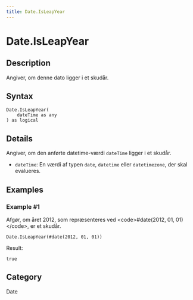 ```yaml
---
title: Date.IsLeapYear
---
```


# Date.IsLeapYear


## Description

Angiver, om denne dato ligger i et skudår.


## Syntax

```powerquery
Date.IsLeapYear(
    dateTime as any
) as logical
```


## Details

Angiver, om den anførte datetime-værdi <code>dateTime</code> ligger i et skudår. <ul>        <li><code>dateTime</code>: En værdi af typen <code>date</code>, <code>datetime</code> eller <code>datetimezone</code>, der skal evalueres.</li>      </ul>


## Examples

### Example #1 
Afgør, om året 2012, som repræsenteres ved &lt;code&gt;#date(2012, 01, 01)&lt;/code&gt;, er et skudår.
```powerquery
Date.IsLeapYear(#date(2012, 01, 01))
```

Result: 
```powerquery
true
```




## Category
Date
